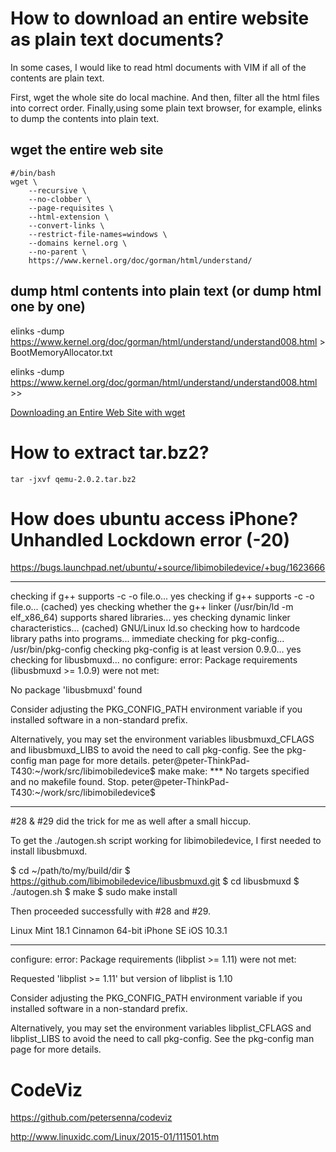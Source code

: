 



# How to download an entire website as plain text documents?

In some cases, I would like to read html documents with VIM if all of the contents are plain text.

First, wget the whole site do local machine. And then, filter all the html files into correct order. Finally,using some plain text browser, for example, elinks to dump the contents into plain text.


## wget the entire web site

	#/bin/bash
	wget \
		--recursive \
		--no-clobber \
		--page-requisites \
		--html-extension \
		--convert-links \
		--restrict-file-names=windows \
		--domains kernel.org \
		--no-parent \
		https://www.kernel.org/doc/gorman/html/understand/


## dump html contents into plain text (or dump html one by one)

elinks -dump https://www.kernel.org/doc/gorman/html/understand/understand008.html > BootMemoryAllocator.txt

elinks -dump https://www.kernel.org/doc/gorman/html/understand/understand008.html >> <more contents>


[Downloading an Entire Web Site with wget](http://www.linuxjournal.com/content/downloading-entire-web-site-wget)


#  How to extract tar.bz2?

	tar -jxvf qemu-2.0.2.tar.bz2



# How does ubuntu access iPhone?  Unhandled Lockdown error (-20)


https://bugs.launchpad.net/ubuntu/+source/libimobiledevice/+bug/1623666


----------------------------------------------------------------------------
checking if g++ supports -c -o file.o... yes
checking if g++ supports -c -o file.o... (cached) yes
checking whether the g++ linker (/usr/bin/ld -m elf_x86_64) supports shared libraries... yes
checking dynamic linker characteristics... (cached) GNU/Linux ld.so
checking how to hardcode library paths into programs... immediate
checking for pkg-config... /usr/bin/pkg-config
checking pkg-config is at least version 0.9.0... yes
checking for libusbmuxd... no
configure: error: Package requirements (libusbmuxd >= 1.0.9) were not met:

No package 'libusbmuxd' found

Consider adjusting the PKG_CONFIG_PATH environment variable if you
installed software in a non-standard prefix.

Alternatively, you may set the environment variables libusbmuxd_CFLAGS
and libusbmuxd_LIBS to avoid the need to call pkg-config.
See the pkg-config man page for more details.
peter@peter-ThinkPad-T430:~/work/src/libimobiledevice$ make
make: *** No targets specified and no makefile found.  Stop.
peter@peter-ThinkPad-T430:~/work/src/libimobiledevice$ 


----------------------------------------------------------------------------




#28 & #29 did the trick for me as well after a small hiccup.

To get the ./autogen.sh script working for libimobiledevice, I first needed to install libusbmuxd.

  $ cd ~/path/to/my/build/dir
  $ https://github.com/libimobiledevice/libusbmuxd.git
  $ cd libusbmuxd
  $ ./autogen.sh
  $ make
  $ sudo make install

Then proceeded successfully with #28 and #29.

Linux Mint 18.1 Cinnamon 64-bit
iPhone SE iOS 10.3.1


--------------------------------------------------------


configure: error: Package requirements (libplist >= 1.11) were not met:

Requested 'libplist >= 1.11' but version of libplist is 1.10

Consider adjusting the PKG_CONFIG_PATH environment variable if you
installed software in a non-standard prefix.

Alternatively, you may set the environment variables libplist_CFLAGS
and libplist_LIBS to avoid the need to call pkg-config.
See the pkg-config man page for more details.

# CodeViz 

https://github.com/petersenna/codeviz

http://www.linuxidc.com/Linux/2015-01/111501.htm


